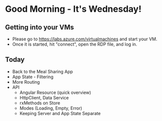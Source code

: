 # Good Morning - It's Wednesday!

## Getting into your VMs

- Please go to https://labs.azure.com/virtualmachines and start your VM.
- Once it is started, hit "connect", open the RDP file, and log in.

## Today

- Back to the Meal Sharing App
- App State - Filtering
- More Routing
- API
  - Angular Resource (quick overview)
  - HttpClient, Data Service
  - rxMethods on Store
  - Modes (Loading, Empty, Error)
  - Keeping Server and App State Separate
